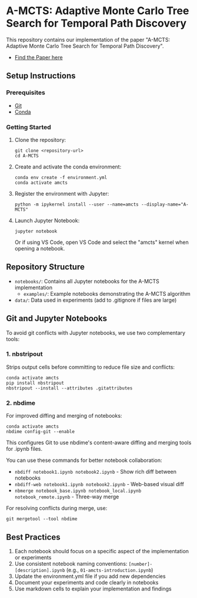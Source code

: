 # A-MCTS: Adaptive Monte Carlo Tree Search for Temporal Path Discovery

This repository contains our implementation of the paper "A-MCTS: Adaptive Monte Carlo Tree Search for Temporal Path Discovery".

- [Find the Paper here](https://ieeexplore.ieee.org/document/9580584)

## Setup Instructions

### Prerequisites

- [Git](https://git-scm.com/downloads)
- [Conda](https://docs.conda.io/en/latest/miniconda.html)

### Getting Started

1. Clone the repository:
   ```
   git clone <repository-url>
   cd A-MCTS
   ```

2. Create and activate the conda environment:
   ```
   conda env create -f environment.yml
   conda activate amcts
   ```

3. Register the environment with Jupyter:
   ```
   python -m ipykernel install --user --name=amcts --display-name="A-MCTS"
   ```

4. Launch Jupyter Notebook:
   ```
   jupyter notebook
   ```
   Or if using VS Code, open VS Code and select the "amcts" kernel when opening a notebook.

## Repository Structure

- `notebooks/`: Contains all Jupyter notebooks for the A-MCTS implementation
  - `examples/`: Example notebooks demonstrating the A-MCTS algorithm
- `data/`: Data used in experiments (add to .gitignore if files are large)

## Git and Jupyter Notebooks

To avoid git conflicts with Jupyter notebooks, we use two complementary tools:

### 1. nbstripout

Strips output cells before committing to reduce file size and conflicts:

```
conda activate amcts
pip install nbstripout
nbstripout --install --attributes .gitattributes
```

### 2. nbdime

For improved diffing and merging of notebooks:

```
conda activate amcts
nbdime config-git --enable
```

This configures Git to use nbdime's content-aware diffing and merging tools for .ipynb files.

You can use these commands for better notebook collaboration:
- `nbdiff notebook1.ipynb notebook2.ipynb` - Show rich diff between notebooks
- `nbdiff-web notebook1.ipynb notebook2.ipynb` - Web-based visual diff
- `nbmerge notebook_base.ipynb notebook_local.ipynb notebook_remote.ipynb` - Three-way merge

For resolving conflicts during merge, use:
```
git mergetool --tool nbdime
```

## Best Practices

1. Each notebook should focus on a specific aspect of the implementation or experiments
2. Use consistent notebook naming conventions: `[number]-[description].ipynb` (e.g., `01-amcts-introduction.ipynb`)
3. Update the environment.yml file if you add new dependencies
4. Document your experiments and code clearly in notebooks
5. Use markdown cells to explain your implementation and findings
